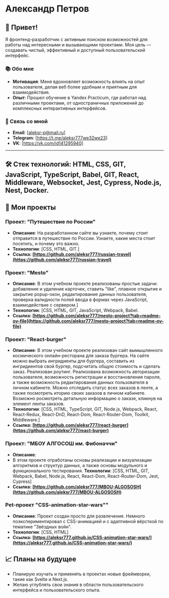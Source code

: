 # Александр Петров

## 👋 Привет!

Я фронтенд-разработчик с активным поиском возможностей для работы над интересными и вызывающими проектами. Моя цель — создавать чистый, эффективный и доступный пользовательский интерфейс.

### 📚 Обо мне
- **Мотивация**: Меня вдохновляет возможность влиять на опыт пользователя, делая веб более удобным и приятным для взаимодействия.
- **Опыт**: Прошел обучение в Yandex Practicum, где работал над различными проектами, от одностраничных приложений до комплексных интерактивных интерфейсов.

### 🔗 Связь со мной
- **Email**: [aleksr-p@mail.ru]
- **Telegram**: [https://t.me/aleksr777we32we23]
- **VK**: [https://vk.com/id141295940]
---

## 🛠️ Стек технологий: HTML, CSS, GIT, JavaScript, TypeScript, Babel, GIT, React, Middleware, Websocket, Jest, Cypress, Node.js, Nest, Docker.

## 📄 Мои проекты

### Проект: "Путешествие по России"
- **Описание**: 
На разработанном сайте вы узнаете, почему стоит отправится в путешествие по России. Узнаете, какие места стоит посетить, и почему это важно.
- **Технологии**: [CSS, HTML, GIT.]
- **Ссылка: [https://github.com/aleksr777/russian-travel](https://github.com/aleksr777/russian-travel)**

### Проект: "Mesto"
- **Описание**: 
В этом учебном проекте реализованы простые задачи: добавление и удаление карточек, ставить "like", плавное открытие и закрытие popup-окон, редактирование данных пользователя, проверка валидности полей ввода в формах через JavaScript, взаимодействие с сервером.]
- **Технологии**: [CSS, HTML, GIT, JavaScript, Webpack, Babel.
- **Ссылка: [https://github.com/aleksr777/mesto-project?tab=readme-ov-file](https://github.com/aleksr777/mesto-project?tab=readme-ov-file)**

### Проект: "React-burger"
- **Описание**: 
В этом учебном проекте реализован сайт вымышленного космического онлайн-ресторана для заказа бургера.
На сайте можно выбрать ингридиенты для бургера, составить из ингридиентов свой бургер, подсчитать общую стоимость и сделать заказ. Реализован роутинг. Реализована возможность авторизации пользователя, возможность регистрации и восстановления пароля, а также возможность редактирования данных пользователя в личном кабинете. Можно отследить статус всех заказов в ленте, а также посмотреть иторию своих заказов в личном кабинете. Возможно росмотреть детальную информацию о заказе, кликнув на элемент ленты заказов.
- **Технологии**: [CSS, HTML, TypeScript, GIT, Node.js, Webpack, React, React-Redux, React-DnD, React-Dom, React-Router-Dom, Toolkit, Middleware.]
- **Ссылка: [https://github.com/aleksr777/react-burger](https://github.com/aleksr777/react-burger)**

### Проект: "МБОУ АЛГОСОШ им. Фибоначчи"
- **Описание**: 
- В этом проекте отработаны основы реализации и визуализации алгоритмов и структур данных, а также основы модульного и функционального тестирования.
**Технологии**: [CSS, HTML, GIT, Webpack, Babel, Node.js, React, React-Dom, React-Router-Dom, Jest, Cypress]
- **Ссылка: [https://github.com/aleksr777/MBOU-ALGOSOSH](https://github.com/aleksr777/MBOU-ALGOSOSH)**

### Pet-проект "CSS-animation-star-wars""
- **Описание**: 
Проект создан просто для развлечения.
Немного поэкспериментировал с CSS-анимацией и с адаптивной вёрсткой по тематике "Звёздных войн".
- **Технологии**: [CSS, HTML]
- **Ссылка: [https://aleksr777.github.io/CSS-animation-star-wars/](https://aleksr777.github.io/CSS-animation-star-wars/)**


## 📈 Планы на будущее
- Планирую изучать и применять в проектах новые фреймворки, такие как Svelte и Next.js.
- Желаю углублять свои знания в области пользовательского интерфейса и пользовательского опыта.

